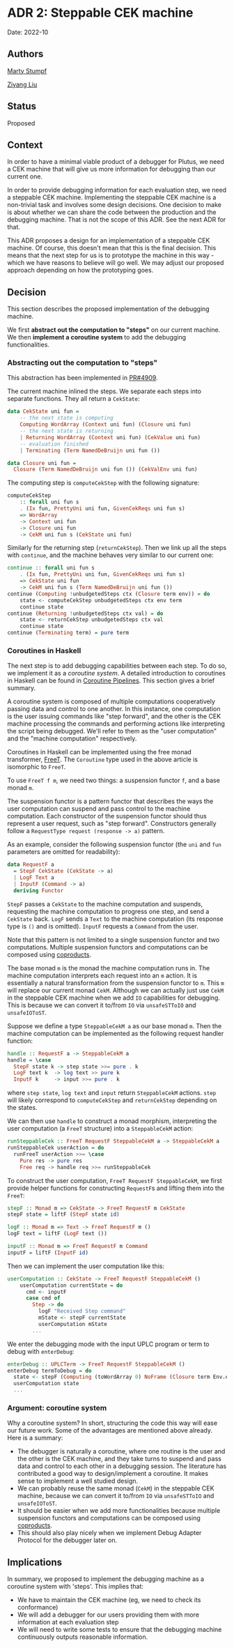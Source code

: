 # ADR 2: Steppable CEK machine

Date: 2022-10

## Authors

[Marty Stumpf](mailto:marty.stumpf@iohk.io)

[Ziyang Liu](mailto:ziyang.liu@iohk.io)

## Status

Proposed

## Context

In order to have a minimal viable product of a debugger for Plutus, we need a CEK machine that will give us more information for debugging than our current one.

In order to provide debugging information for each evaluation step, we need a steppable CEK machine.
Implementing the steppable CEK machine is a non-trivial task and involves some design decisions.
One decision to make is about whether we can share the code between the production and the debugging machine.
That is not the scope of this ADR.
See the next ADR for that.

This ADR proposes a design for an implementation of a steppable CEK machine.
Of course, this doesn't mean that this is the final decision.
This means that the next step for us is to prototype the machine in this way - which we have reasons to believe will go well.
We may adjust our proposed approach depending on how the prototyping goes.

## Decision

This section describes the proposed implementation of the debugging machine.

We first **abstract out the computation to "steps"** on our current machine.
We then **implement a coroutine system** to add the debugging functionalities.

### Abstracting out the computation to "steps"

This abstraction has been implemented in [PR#4909](https://github.com/IntersectMBO/plutus/pull/4909/).

The current machine inlined the steps.
We separate each steps into separate functions.
They all return a `CekState`:

```haskell
data CekState uni fun =
    -- the next state is computing
    Computing WordArray (Context uni fun) (Closure uni fun)
    -- the next state is returning
    | Returning WordArray (Context uni fun) (CekValue uni fun)
    -- evaluation finished
    | Terminating (Term NamedDeBruijn uni fun ())

data Closure uni fun =
  Closure (Term NamedDeBruijn uni fun ()) (CekValEnv uni fun)
```

The computing step is `computeCekStep` with the following signature:

```haskell
computeCekStep
    :: forall uni fun s
    . (Ix fun, PrettyUni uni fun, GivenCekReqs uni fun s)
    => WordArray
    -> Context uni fun
    -> Closure uni fun
    -> CekM uni fun s (CekState uni fun)
```

Similarly for the returning step (`returnCekStep`).
Then we link up all the steps with `continue`, and the machine behaves very similar to our current one:

```haskell
continue :: forall uni fun s
    . (Ix fun, PrettyUni uni fun, GivenCekReqs uni fun s)
    => CekState uni fun
    -> CekM uni fun s (Term NamedDeBruijn uni fun ())
continue (Computing !unbudgetedSteps ctx (Closure term env)) = do
    state <- computeCekStep unbudgetedSteps ctx env term
    continue state
continue (Returning !unbudgetedSteps ctx val) = do
    state <- returnCekStep unbudgetedSteps ctx val
    continue state
continue (Terminating term) = pure term
```

### Coroutines in Haskell

The next step is to add debugging capabilities between each step.
To do so, we implement it as a *coroutine system*.
A detailed introduction to coroutines in Haskell can be found in [Coroutine Pipelines](https://themonadreader.files.wordpress.com/2011/10/issue19.pdf).
This section gives a brief summary.

A coroutine system is composed of multiple computations cooperatively passing data and control to one another.
In this instance, one computation is the user issuing commands like "step forward", and the other is the CEK machine processing the commands and performing actions like interpreting the script being debugged.
We'll refer to them as the "user computation" and the "machine computation" respectively.

Coroutines in Haskell can be implemented using the free monad transformer, [FreeT](https://hackage.haskell.org/package/free/docs/Control-Monad-Trans-Free.html#t:FreeT).
The `Coroutine` type used in the above article is isomorphic to `FreeT`.

To use `FreeT f m`, we need two things: a suspension functor `f`, and a base monad `m`.

The suspension functor is a pattern functor that describes the ways the user computation can suspend and pass control to the machine computation.
Each constructor of the suspension functor should thus represent a user request, such as "step forward".
Constructors generally follow a `RequestType request (response -> a)` pattern.

As an example, consider the following suspension functor (the `uni` and `fun` parameters are omitted for readability):

```haskell
data RequestF a
  = StepF CekState (CekState -> a)
  | LogF Text a
  | InputF (Command -> a)
  deriving Functor
```

`StepF` passes a `CekState` to the machine computation and suspends, requesting the machine computation to progress one step, and send a `CekState` back.
`LogF` sends a `Text` to the machine computation (its response type is `()` and is omitted).
`InputF` requests a `Command` from the user.

Note that this pattern is not limited to a single suspension functor and two computations.
Multiple suspension functors and computations can be composed using [coproducts](https://www.cambridge.org/core/services/aop-cambridge-core/content/view/14416CB20C4637164EA9F77097909409/S0956796808006758a.pdf/data-types-a-la-carte.pdf).

The base monad `m` is the monad the machine computation runs in.
The machine computation interprets each request into an `m` action.
It is essentially a natural transformation from the suspension functor to `m`.
This `m` will replace our current monad `CekM`.
Although we can actually just use `CekM` in the steppable CEK machine when we add `IO` capabilities for debugging.
This is because we can convert it to/from `IO` via `unsafeSTToIO` and `unsafeIOToST`.

Suppose we define a type `SteppableCekM a` as our base monad `m`.
Then the machine computation can be implemented as the following request handler function:

```haskell
handle :: RequestF a -> SteppableCekM a
handle = \case
  StepF state k -> step state >>= pure . k
  LogF text k  -> log text >> pure k
  InputF k     -> input >>= pure . k
```

where `step state`, `log text` and `input` return `SteppableCekM` actions.
`step` will likely correspond to `computeCekStep` and `returnCekStep` depending on the states.

We can then use `handle` to construct a monad morphism, interpreting the user computation (a `FreeT` structure) into a `SteppableCekM` action:

```haskell
runSteppableCek :: FreeT RequestF SteppableCekM a -> SteppableCekM a
runSteppableCek userAction = do
  runFreeT userAction >>= \case
    Pure res -> pure res
    Free req -> handle req >>= runSteppableCek
```

To construct the user computation, `FreeT RequestF SteppableCekM`, we first provide helper functions for constructing `RequestF`s and lifting them into the `FreeT`:

```haskell
stepF :: Monad m => CekState -> FreeT RequestF m CekState
stepF state = liftF (StepF state id)

logF :: Monad m => Text -> FreeT RequestF m ()
logF text = liftF (LogF text ())

inputF :: Monad m => FreeT RequestF m Command
inputF = liftF (InputF id)
```

Then we can implement the user computation like this:

```haskell
userComputation :: CekState -> FreeT RequestF SteppableCekM ()
    userComputation currentState = do
      cmd <- inputF
      case cmd of
        Step -> do
          logF "Received Step command"
          mState <- stepF currentState
          userComputation mState
        ...
```

We enter the debugging mode with the input UPLC program or term to debug with `enterDebug`:

```haskell
enterDebug :: UPLCTerm -> FreeT RequestF SteppableCekM ()
enterDebug termToDebug = do
  state <- stepF (Computing (toWordArray 0) NoFrame (Closure term Env.empty))
  userComputation state
  ...
```

### Argument: coroutine system

Why a coroutine system?
In short, structuring the code this way will ease our future work.
Some of the advantages are mentioned above already.
Here is a summary:

- The debugger is naturally a coroutine, where one routine is the user and the other is the CEK machine, and they take turns to suspend and pass data and control to each other in a debugging session. The literature has contributed a good way to design/implement a coroutine. It makes sense to implement a well studied design.
- We can probably reuse the same monad (`CekM`) in the steppable CEK machine, because we can convert it to/from `IO` via `unsafeSTToIO` and `unsafeIOToST`.
- It should be easier when we add more functionalities because multiple suspension functors and computations can be composed using [coproducts](https://www.cambridge.org/core/services/aop-cambridge-core/content/view/14416CB20C4637164EA9F77097909409/S0956796808006758a.pdf/data-types-a-la-carte.pdf).
- This should also play nicely when we implement Debug Adapter Protocol for the debugger later on.

## Implications

In summary, we proposed to implement the debugging machine as a coroutine system with 'steps'.
This implies that:

- We have to maintain the CEK machine (eg, we need to check its conformance)
- We will add a debugger for our users providing them with more information at each evaluation step
- We will need to write some tests to ensure that the debugging machine continuously outputs reasonable information.
